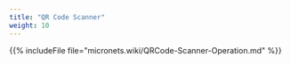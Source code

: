 ```yaml
---
title: "QR Code Scanner"
weight: 10
---
```


{{% includeFile file="micronets.wiki/QRCode-Scanner-Operation.md" %}}
